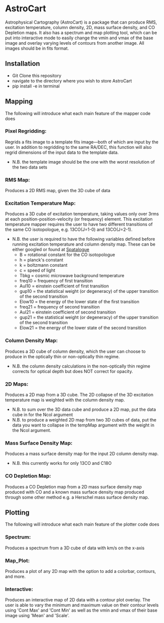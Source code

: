 # AstroCart
Astrophysical Cartography (AstroCart) is a package that can produce RMS, excitation temperature, column density, 2D, mass surface density, and CO Depletion maps. It also has a spectrum and map plotting tool, which can be put into interactive mode to easily change the vmin and vmax of the base image and overlay varying levels of contours from another image. All images should be in fits format. 

## Installation
- Git Clone this repository
- navigate to the directory where you wish to store AstroCart
- pip install -e in terminal 

## Mapping
The following will introduce what each main feature of the mapper code does 

### Pixel Regridding:
Regrids a fits image to a template fits image—both of which are input by the user. In addition to regridding to the same RA/DEC, this function will also regrid dimensions of the input data to the template data.
- N.B. the template image should be the one with the worst resolution of the two data sets

### RMS Map: 
Produces a 2D RMS map, given the 3D cube of data

### Excitation Temperature Map: 
Produces a 3D cube of excitation temperature, taking values only over 3rms at each position-position-velocity (or frequency) element. This excitation temperature mapper requires the user to have two different transitions of the same CO isotopologue, e.g. 13CO(J=1-0) and 13CO(J=2-1). 
- N.B. the user is required to have the following variables defined before running excitation temperature and column density map. These can be either googled or found at [Spatalogue](https://splatalogue.online//) 
   - B = rotational constant for the CO isotopologue
   - h = planck's constant
   - k = boltzmann constant
   - c = speed of light
   - Tbkg = cosmic microwave background temperature
   - freq10 = frequency of first transition
   - Aul10  = einstein coefficient of first transition
   - gup10  = the statistical weight (or degeneracy) of the upper transition of the second transition
   - Elow10 = the energy of the lower state of the first transition
   - freq21 = frequency of second transition
   - Aul21  = einstein coefficient of second transition
   - gup21  = the statistical weight (or degeneracy) of the upper transition of the second transition
   - Elow21 = the energy of the lower state of the second transition

### Column Density Map:
Produces a 3D cube of column density, which the user can choose to produce in the optically thin or non-optically thin regime.
- N.B. the column density calculations in the non-optically thin regime corrects for optical depth but does NOT correct for opacity.  

### 2D Maps:
Produces a 2D map from a 3D cube. The 2D collapse of the 3D excitation temperature map is weighted with the column density map.
- N.B. to sum over the 3D data cube and produce a 2D map, put the data cube in for the Ncol argument
- N.B. to produce a weighted 2D map from two 3D cubes of data, put the data you want to collapse in the tempMap argument with the weight in the Ncol argument. 

### Mass Surface Density Map:
Produces a mass surface density map for the input 2D column density map. 
- N.B. this currently works for only 13CO and C18O

### CO Depletion Map:
Produces a CO Depletion map from a 2D mass surface density map produced with CO and a known mass surface density map produced through some other method e.g. a Herschel mass surface density map.



## Plotting
The following will introduce what each main feature of the plotter code does 

### Spectrum:
Produces a spectrum from a 3D cube of data with km/s on the x-axis

### Map_Plot:
Produces a plot of any 2D map with the option to add a colorbar, contours, and more. 

### Interactive:
Produces an interactive map of 2D data with a contour plot overlay. The user is able to vary the minimum and maximum value on their contour levels using 'Cont Max' and 'Cont Min' as well as the vmin and vmax of their base image using 'Mean' and 'Scale'.





